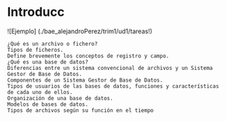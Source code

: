 # Introducc

![Ejemplo] (./bae_alejandroPerez/trim1/ud1/tareas!)

    ¿Qué es un archivo o fichero?
    Tipos de ficheros.
    Define brevemente los conceptos de registro y campo.
    ¿Qué es una base de datos?
    Diferencias entre un sistema convencional de archivos y un Sistema Gestor de Base de Datos.
    Componentes de un Sistema Gestor de Base de Datos.
    Tipos de usuarios de las bases de datos, funciones y características de cada uno de ellos.
    Organización de una base de datos.
    Modelos de bases de datos.
    Tipos de archivos según su función en el tiempo
